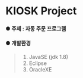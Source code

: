 # KIOSK Project
#### ● 주제 : 자동 주문 프로그램
#### ● 개발환경
> 1) JavaSE (jdk 1.8)
> 2) Eclipse
> 3) OracleXE
